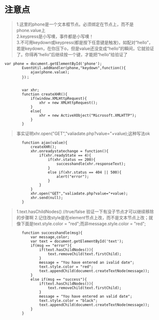 注意点
==============
>1.这里的phone是一个文本框节点。必须绑定在节点上，而不是phone.value上  
2.keypress是小写噢，事件都是小写噢！  
3.不可用keydown或keypress(都是按下任意键是触发)，如配对“hello”，若是keydown，在你压下o，但是value还没变成“hello”的瞬间，它就验证了。你得再“hello”后继续按一个键，才能把“hello”给验证了

    var phone = document.getElementById('phone');
            EventUtil.addHandler(phone,"keydown",function(){
                ajax(phone.value);
            })；


            var xhr;
            function createXHR(){
                if(window.XMLHttpRequest){
                    xhr = new XMLHttpRequest();
                }
                else{
                    xhr = new ActiveXObject("Microsoft.XMLHTTP");
                }
            }

>事实证明xhr.open("GET","valiadate.php?value="+value);这种写法ok

            function ajax(value){
                createXHR();
                xhr.onreadystatechange = function(){
                    if(xhr.readyState == 4){
                        if(xhr.status == 200){
                            successhandle(xhr.responseText);
                        }
                        else if(xhr.status == 404 || 500){
                            alert("error");
                        }
                    }
                }
                xhr.open("GET","valiadate.php?value="+value);
                xhr.send(null);
            }

>1.text.hasChildNodes()  //true/false  验证一下有没子节点才可以继续移除的步骤啊
2.记住改style是在element节点上改，而不是文本节点上改；就像下面是text.style.color = "red";而非message.style.color = "red";

            function successhandle(msg){
                var message,color;
                var text = document.getElementById('text');
                if(msg == "error"){
                    if(text.hasChildNodes()){
                        text.removeChild(text.firstChild);
                    }
                    message = "You have entered an ivalid date";
                    text.style.color = "red";
                    text.appendChild(document.createTextNode(message));
                }
                else if(msg == "success"){
                    if(text.hasChildNodes()){
                        text.removeChild(text.firstChild);
                    }
                    message = "You have entered an valid date";
                    text.style.color = "black";
                    text.appendChild(document.createTextNode(message));
                }
            }